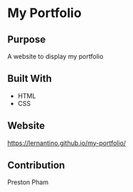 # My Portfolio

## Purpose
A website to display my portfolio

## Built With
* HTML
* CSS

## Website
https://lernantino.github.io/my-portfolio/

## Contribution
Preston Pham
